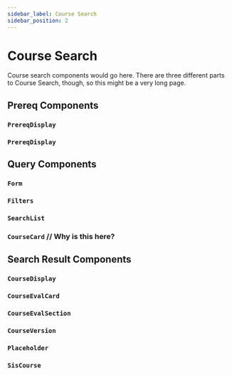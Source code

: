 ```yaml
---
sidebar_label: Course Search
sidebar_position: 2
---
```


# Course Search
Course search components would go here. There are three different parts to Course Search, though, so this
might be a very long page.

## Prereq Components

### ``PrereqDisplay``

### ``PrereqDisplay``

## Query Components

### ``Form``

### ``Filters``

### ``SearchList``

### ``CourseCard`` // Why is this here?

## Search Result Components

### ``CourseDisplay``

### ``CourseEvalCard``

### ``CourseEvalSection``

### ``CourseVersion``

### ``Placeholder``

### ``SisCourse``
